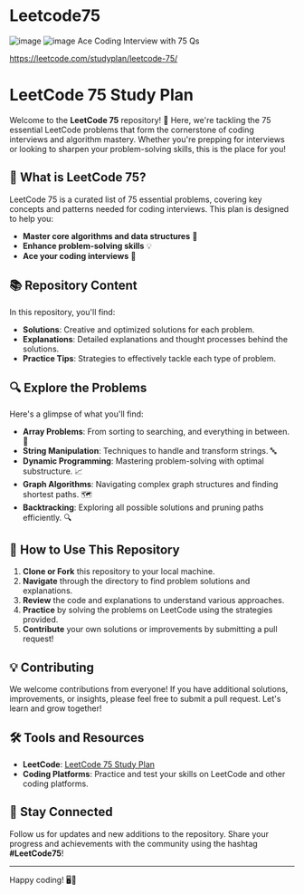 # Leetcode75
![image](https://github.com/user-attachments/assets/2e29aa2b-a8dd-49a2-9d27-8056e0e88e00)
![image](https://github.com/user-attachments/assets/d8e8d3ee-56f4-4157-924f-56c1a64696f7)
Ace Coding Interview with 75 Qs

https://leetcode.com/studyplan/leetcode-75/

# LeetCode 75 Study Plan

Welcome to the **LeetCode 75** repository! 🚀 Here, we're tackling the 75 essential LeetCode problems that form the cornerstone of coding interviews and algorithm mastery. Whether you're prepping for interviews or looking to sharpen your problem-solving skills, this is the place for you!

## 🌟 What is LeetCode 75?

LeetCode 75 is a curated list of 75 essential problems, covering key concepts and patterns needed for coding interviews. This plan is designed to help you:

- **Master core algorithms and data structures** 🧠
- **Enhance problem-solving skills** 💡
- **Ace your coding interviews** 🎯

## 📚 Repository Content

In this repository, you'll find:

- **Solutions**: Creative and optimized solutions for each problem.
- **Explanations**: Detailed explanations and thought processes behind the solutions.
- **Practice Tips**: Strategies to effectively tackle each type of problem.

## 🔍 Explore the Problems

Here's a glimpse of what you'll find:

- **Array Problems**: From sorting to searching, and everything in between. 🧩
- **String Manipulation**: Techniques to handle and transform strings. 🔤
- **Dynamic Programming**: Mastering problem-solving with optimal substructure. 📈
- **Graph Algorithms**: Navigating complex graph structures and finding shortest paths. 🗺️
- **Backtracking**: Exploring all possible solutions and pruning paths efficiently. 🔍

## 🚀 How to Use This Repository

1. **Clone or Fork** this repository to your local machine.
2. **Navigate** through the directory to find problem solutions and explanations.
3. **Review** the code and explanations to understand various approaches.
4. **Practice** by solving the problems on LeetCode using the strategies provided.
5. **Contribute** your own solutions or improvements by submitting a pull request!

## 💡 Contributing

We welcome contributions from everyone! If you have additional solutions, improvements, or insights, please feel free to submit a pull request. Let's learn and grow together!

## 🛠️ Tools and Resources

- **LeetCode**: [LeetCode 75 Study Plan](https://leetcode.com/studyplan/leetcode-75/)
- **Coding Platforms**: Practice and test your skills on LeetCode and other coding platforms.

## 📣 Stay Connected

Follow us for updates and new additions to the repository. Share your progress and achievements with the community using the hashtag **#LeetCode75**!

---

Happy coding! 🖥️🚀



